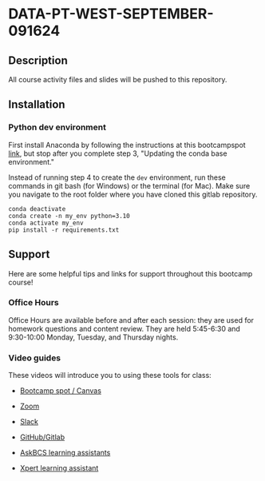 # DATA-PT-WEST-SEPTEMBER-091624

## Description
All course activity files and slides will be pushed to this repository.

## Installation
### Python dev environment
First install Anaconda by following the instructions at this bootcampspot [link](https://bootcampspot.instructure.com/courses/5315/pages/3-getting-started?module_item_id=1238161), but stop after you complete step 3, "Updating the conda base environment."

Instead of running step 4 to create the `dev` environment, run these commands in git bash (for Windows) or the terminal (for Mac).  Make sure you navigate to the root folder where you have cloned this gitlab repository.

```
conda deactivate
conda create -n my_env python=3.10
conda activate my_env
pip install -r requirements.txt
```

## Support
Here are some helpful tips and links for support throughout this bootcamp course!

### Office Hours
Office Hours are available before and after each session: they are used for homework questions and content review.  They are held 5:45-6:30 and 9:30-10:00 Monday, Tuesday, and Thursday nights.


### Video guides
These videos will introduce you to using these tools for class:

- [Bootcamp spot / Canvas](https://2u-20.wistia.com/medias/8ljbsznkdc)

- [Zoom](https://2u-20.wistia.com/medias/9dc5g4zgc2)

- [Slack](https://2u-20.wistia.com/medias/aek9yxfpwh)

- [GitHub/Gitlab](https://2u-20.wistia.com/medias/huk3lgcsi8)

- [AskBCS learning assistants](https://2u-20.wistia.com/medias/q7vpwoh52m)

- [Xpert learning assistant](https://app.frame.io/presentations/a01490d1-a2c5-4bdd-90ed-fcac9f08cf7e)



